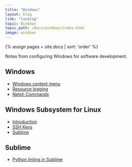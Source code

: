 ```yaml
---
title: "Windows"
layout: blog
link: "landing"
topic: Windows
topic_path: /docs/windows/index.html
image: windows
---
```

{% assign pages = site.docs | sort: 'order' %}

Notes from configuring Windows for software development.

## Windows
* [Windows context menu](context-menu.html)
* [Resource logging](resource-logging.html)
* [Netsh Commands](netsh-commands.html)

## Windows Subsystem for Linux
* [Introduction](wsl.html)
* [SSH Keys](ssh-keys.html)
* [Sublime](wsl-sublime.html)


## Sublime
* [Python linting in Sublime](python-linting.html)